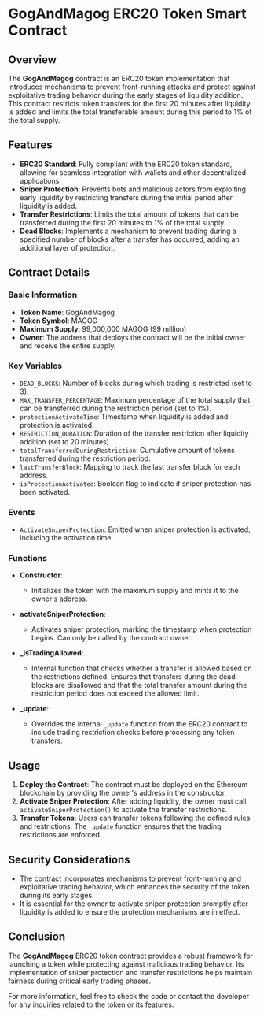 # GogAndMagog ERC20 Token Smart Contract

## Overview

The **GogAndMagog** contract is an ERC20 token implementation that introduces mechanisms to prevent front-running attacks and protect against exploitative trading behavior during the early stages of liquidity addition. This contract restricts token transfers for the first 20 minutes after liquidity is added and limits the total transferable amount during this period to 1% of the total supply.

## Features

- **ERC20 Standard**: Fully compliant with the ERC20 token standard, allowing for seamless integration with wallets and other decentralized applications.
- **Sniper Protection**: Prevents bots and malicious actors from exploiting early liquidity by restricting transfers during the initial period after liquidity is added.
- **Transfer Restrictions**: Limits the total amount of tokens that can be transferred during the first 20 minutes to 1% of the total supply.
- **Dead Blocks**: Implements a mechanism to prevent trading during a specified number of blocks after a transfer has occurred, adding an additional layer of protection.

## Contract Details

### Basic Information

- **Token Name**: GogAndMagog
- **Token Symbol**: MAGOG
- **Maximum Supply**: 99,000,000 MAGOG (99 million)
- **Owner**: The address that deploys the contract will be the initial owner and receive the entire supply.

### Key Variables

- `DEAD_BLOCKS`: Number of blocks during which trading is restricted (set to 3).
- `MAX_TRANSFER_PERCENTAGE`: Maximum percentage of the total supply that can be transferred during the restriction period (set to 1%).
- `protectionActivateTime`: Timestamp when liquidity is added and protection is activated.
- `RESTRICTION_DURATION`: Duration of the transfer restriction after liquidity addition (set to 20 minutes).
- `totalTransferredDuringRestriction`: Cumulative amount of tokens transferred during the restriction period.
- `lastTransferBlock`: Mapping to track the last transfer block for each address.
- `isProtectionActivated`: Boolean flag to indicate if sniper protection has been activated.

### Events

- `ActivateSniperProtection`: Emitted when sniper protection is activated, including the activation time.

### Functions

- **Constructor**: 
  - Initializes the token with the maximum supply and mints it to the owner's address.
  
- **activateSniperProtection**: 
  - Activates sniper protection, marking the timestamp when protection begins. Can only be called by the contract owner.
  
- **_isTradingAllowed**: 
  - Internal function that checks whether a transfer is allowed based on the restrictions defined. Ensures that transfers during the dead blocks are disallowed and that the total transfer amount during the restriction period does not exceed the allowed limit.
  
- **_update**: 
  - Overrides the internal `_update` function from the ERC20 contract to include trading restriction checks before processing any token transfers.

## Usage

1. **Deploy the Contract**: The contract must be deployed on the Ethereum blockchain by providing the owner's address in the constructor.
2. **Activate Sniper Protection**: After adding liquidity, the owner must call `activateSniperProtection()` to activate the transfer restrictions.
3. **Transfer Tokens**: Users can transfer tokens following the defined rules and restrictions. The `_update` function ensures that the trading restrictions are enforced.

## Security Considerations

- The contract incorporates mechanisms to prevent front-running and exploitative trading behavior, which enhances the security of the token during its early stages.
- It is essential for the owner to activate sniper protection promptly after liquidity is added to ensure the protection mechanisms are in effect.

## Conclusion

The **GogAndMagog** ERC20 token contract provides a robust framework for launching a token while protecting against malicious trading behavior. Its implementation of sniper protection and transfer restrictions helps maintain fairness during critical early trading phases. 

For more information, feel free to check the code or contact the developer for any inquiries related to the token or its features.